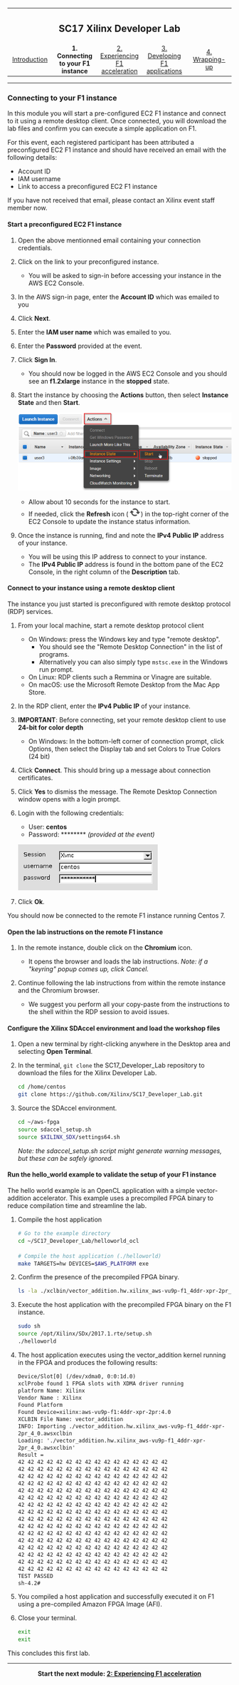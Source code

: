 <table style="width:100%">
  <tr>
    <th width="100%" colspan="5"><h2>SC17 Xilinx Developer Lab</h2></th>
  </tr>
  <tr>
    <td width="20%" align="center"><a href="README.md">Introduction</a></td>
    <td width="20%" align="center"><b>1. Connecting to your F1 instance</b></td> 
    <td width="20%" align="center"><a href="FFMPEG_Lab.md">2. Experiencing F1 acceleration</a></td>
    <td width="20%" align="center"><a href="IDCT_Lab.md">3. Developing F1 applications</a></td>
    <td width="20%" align="center"><a href="WRAP_UP.md">4. Wrapping-up</td>
  </tr>
</table>

---------------------------------------
### Connecting to your F1 instance

In this module you will start a pre-configured EC2 F1 instance and connect to it using a remote desktop client. Once connected, you will download the lab files and confirm you can execute a simple application on F1.

For this event, each registered participant has been attributed a preconfigured EC2 F1 instance and should have received an email with the following details:
- Account ID
- IAM username
- Link to access a preconfigured EC2 F1 instance

If you have not received that email, please contact an Xilinx event staff member now.

#### Start a preconfigured EC2 F1 instance

1. Open the above mentionned email containing your connection credentials.

1. Click on the link to your preconfigured instance. 
    - You will be asked to sign-in before accessing your instance in the AWS EC2 Console.

1. In the AWS sign-in page, enter the **Account ID** which was emailed to you

1. Click **Next**.

1. Enter the **IAM user name** which was emailed to you.

1. Enter the **Password** provided at the event.

1. Click **Sign In**.
    - You should now be logged in the AWS EC2 Console and you should see an **f1.2xlarge** instance in the **stopped** state.

1. Start the instance by choosing the **Actions** button, then select **Instance State** and then **Start**.

    ![Start](./images/setup_lab/start1.png?raw=true)

    - Allow about 10 seconds for the instance to start. 
    - If needed, click the **Refresh** icon (![Refresh](./images/setup_lab/refresh2.png?raw=true)) in the top-right corner of the EC2 Console to update the instance status information.

1. Once the instance is running, find and note the **IPv4 Public IP** address of your instance.
    - You will be using this IP address to connect to your instance.
    - The **IPv4 Public IP** address is found in the bottom pane of the EC2 Console, in the right column of the **Description** tab.

#### Connect to your instance using a remote desktop client

The instance you just started is preconfigured with remote desktop protocol (RDP) services.

1. From your local machine, start a remote desktop protocol client
    - On Windows: press the Windows key and type "remote desktop".
      - You should see the "Remote Desktop Connection" in the list of programs.
      - Alternatively you can also simply type `mstsc.exe` in the Windows run prompt.
    - On Linux: RDP clients such a Remmina or Vinagre are suitable.
    - On macOS: use the Microsoft Remote Desktop from the Mac App Store.

1. In the RDP client, enter the **IPv4 Public IP** of your instance.

1. **IMPORTANT**: Before connecting, set your remote desktop client to use **24-bit for color depth**
    - On Windows: In the bottom-left corner of connection prompt, click Options, then select the Display tab and set Colors to True Colors (24 bit)

1. Click **Connect**. This should bring up a message about connection certificates. 

1. Click **Yes** to dismiss the message. The Remote Desktop Connection window opens with a login prompt.

1. Login with the following credentials:
    - User: **centos**
    - Password: ******** _(provided at the event)_
   
    ![Remote](./images/setup_lab/remote1.png?raw=true)
   
1. Click **Ok**.

You should now be connected to the remote F1 instance running Centos 7.

#### Open the lab instructions on the remote F1 instance

1. In the remote instance, double click on the **Chromium** icon.
    - It opens the browser and loads the lab instructions.
    _Note: if a "keyring" popup comes up, click Cancel._

1. Continue following the lab instructions from within the remote instance and the Chromium browser.
    - We suggest you perform all your copy-paste from the instructions to the shell within the RDP session to avoid issues.

#### Configure the Xilinx SDAccel environment and load the workshop files

1. Open a new terminal by right-clicking anywhere in the Desktop area and selecting **Open Terminal**.

1. In the terminal, `git clone` the SC17_Developer_Lab repository to download the files for the Xilinx Developer Lab.

    ```bash  
    cd /home/centos
    git clone https://github.com/Xilinx/SC17_Developer_Lab.git
    ```

1. Source the SDAccel environment. 

    ```bash  
    cd ~/aws-fpga
    source sdaccel_setup.sh
    source $XILINX_SDX/settings64.sh 
    ```

    *Note: the sdaccel_setup.sh script might generate warning messages, but these can be safely ignored.*


#### Run the hello_world example to validate the setup of your F1 instance

The hello world example is an OpenCL application with a simple vector-addition accelerator. This example uses a precompiled FPGA binary to reduce compilation time and streamline the lab.

1.  Compile the host application

    ```bash
    # Go to the example directory
    cd ~/SC17_Developer_Lab/helloworld_ocl

    # Compile the host application (./helloworld)
    make TARGETS=hw DEVICES=$AWS_PLATFORM exe
    ```

1. Confirm the presence of the precompiled FPGA binary.

    ```bash
    ls -la ./xclbin/vector_addition.hw.xilinx_aws-vu9p-f1_4ddr-xpr-2pr_4_0.awsxclbin
    ```

1. Execute the host application with the precompiled FPGA binary on the F1 instance.

    ```bash
    sudo sh
    source /opt/Xilinx/SDx/2017.1.rte/setup.sh
    ./helloworld
    ```

1. The host application executes using the vector_addition kernel running in the FPGA and produces the following results:

    ```shell
    Device/Slot[0] (/dev/xdma0, 0:0:1d.0)
    xclProbe found 1 FPGA slots with XDMA driver running
    platform Name: Xilinx
    Vendor Name : Xilinx
    Found Platform
    Found Device=xilinx:aws-vu9p-f1:4ddr-xpr-2pr:4.0
    XCLBIN File Name: vector_addition
    INFO: Importing ./vector_addition.hw.xilinx_aws-vu9p-f1_4ddr-xpr-2pr_4_0.awsxclbin
    Loading: './vector_addition.hw.xilinx_aws-vu9p-f1_4ddr-xpr-2pr_4_0.awsxclbin'
    Result =
    42 42 42 42 42 42 42 42 42 42 42 42 42 42 42 42
    42 42 42 42 42 42 42 42 42 42 42 42 42 42 42 42
    42 42 42 42 42 42 42 42 42 42 42 42 42 42 42 42
    42 42 42 42 42 42 42 42 42 42 42 42 42 42 42 42
    42 42 42 42 42 42 42 42 42 42 42 42 42 42 42 42
    42 42 42 42 42 42 42 42 42 42 42 42 42 42 42 42
    42 42 42 42 42 42 42 42 42 42 42 42 42 42 42 42
    42 42 42 42 42 42 42 42 42 42 42 42 42 42 42 42
    42 42 42 42 42 42 42 42 42 42 42 42 42 42 42 42
    42 42 42 42 42 42 42 42 42 42 42 42 42 42 42 42
    42 42 42 42 42 42 42 42 42 42 42 42 42 42 42 42
    42 42 42 42 42 42 42 42 42 42 42 42 42 42 42 42
    42 42 42 42 42 42 42 42 42 42 42 42 42 42 42 42
    42 42 42 42 42 42 42 42 42 42 42 42 42 42 42 42
    42 42 42 42 42 42 42 42 42 42 42 42 42 42 42 42
    42 42 42 42 42 42 42 42 42 42 42 42 42 42 42 42
    TEST PASSED
    sh-4.2#
    ```

1. You compiled a host application and successfully executed it on F1 using a pre-compiled Amazon FPGA Image (AFI).

1. Close your terminal.

    ```bash
    exit
    exit
    ```

This concludes this first lab.

---------------------------------------

<p align="center"><b>
Start the next module: <a href="FFMPEG_Lab.md">2: Experiencing F1 acceleration</a>
</b></p>
